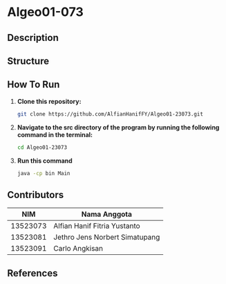 # Algeo01-073
## Description

## Structure

## How To Run
1. **Clone this repository:**
   ```bash
   git clone https://github.com/AlfianHanifFY/Algeo01-23073.git
   ```
2. **Navigate to the src directory of the program by running the following command in the terminal:**
   ```bash
   cd Algeo01-23073
   ```
3. **Run this command**
    ```bash
   java -cp bin Main
   ```

## Contributors
| **NIM**  |**Nama Anggota**                |
| -------- | ------------------------------ |
| 13523073 | Alfian Hanif Fitria Yustanto   |
| 13523081 | Jethro Jens Norbert Simatupang |
| 13523091 | Carlo Angkisan                 |

## References
